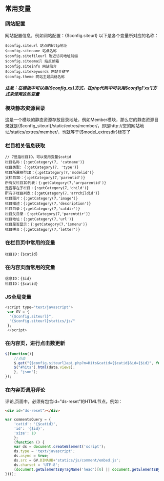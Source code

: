 ## 常用变量


### 网站配置

网站配置信息，例如网站配置：{$config.siteurl}
以下是各个变量所对应的名称：

```
$config.siteurl 站点的http地址 
$config.sitename 站点名称 
$config.sitefileurl 附近访问地址前缀 
$config.siteemail 站点邮箱 
$config.siteinfo 网站简介 
$config.sitekeywords 网站关键字 
$config.theme 网站主题风格名称
```

##### 注意：在模板中可以用{$config.xx}方式，在php代码中可以用$config['xx']方式来使用这些变量

### 模块静态资源目录

这是一个模块的静态资源存放目录地址，例如Member模块，那么它的静态资源目录就是{$config_siteurl}/static/extres/member/，即是http://您的网站地址/statics/extres/member/，也就等于{$model_extresdir}标签了

### 栏目相关信息获取

```
// 7是指栏目ID，可以使用变量$catid 
栏目名称：{:getCategory(7, 'catname')} 
栏目类型: {:getCategory(7, 'type')} 
栏目所属模型ID：{:getCategory(7,'modelid')} 
父栏目ID：{:getCategory(7,'parentid')} 
所有父栏目ID列表：{:getCategory(7,'arrparentid')} 
是否存在子栏目：{:getCategory(7,'child')} 
所有子栏目列表：{:getCategory(7,'arrchildid')} 
栏目图片：{:getCategory(7,'image')} 
栏目描述：{:getCategory(7,'description')} 
栏目目录：{:getCategory(7,'catdir')} 
栏目父目录：{:getCategory(7,'parentdir')} 
栏目地址：{:getCategory(7,'url')} 
栏目是否显示：{:getCategory(7,'ismenu')} 
栏目拼音：{:getCategory(7,'letter')} 
```

### 在栏目页中常用的变量

```
栏目ID：{$catid}
```

### 在内容页面常用的变量

```
信息ID：{$id} 
栏目ID：{$catid}
 ```

### JS全局变量

```js
<script type="text/javascript">
 var GV = { 
  "{$config.siteurl}", 
  "{$config.siteurl}statics/js/" 
 }; 
 </script>
```

### 在内容页，进行点击数更新

```js
$(function(){ 
    //点击 
    $.get("{$config.siteurl}api.php?m=Hits&catid={$catid}&id={$id}", function (data) { 
    $("#hits").html(data.views); 
    }, "json"); 
});
```

### 在内容页调用评论

评论,页面中，必须有包含id="ds-reset"的HTML节点，例如： 

```html
<div id="ds-reset"></div>
```

```js
var commentsQuery = { 
    'catid': '{$catid}', 
    'id': '{$id}', 
    'size': 10 
    }; 
    (function () { 
    var ds = document.createElement('script'); 
    ds.type = 'text/javascript'; 
    ds.async = true; 
    ds.src = GV.DIMAUB+'statics/js/comment/embed.js'; 
    ds.charset = 'UTF-8'; 
    (document.getElementsByTagName('head')[0] || document.getElementsByTagName('body')[0]).appendChild(ds); 
})();
```
